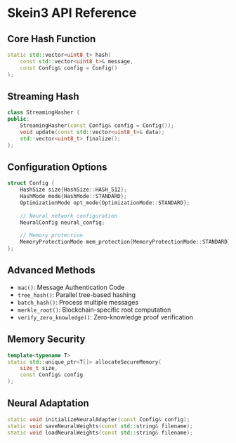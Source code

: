 # Skein3 API Reference

## Core Hash Function
```cpp
static std::vector<uint8_t> hash(
    const std::vector<uint8_t>& message,
    const Config& config = Config()
);
```

## Streaming Hash
```cpp
class StreamingHasher {
public:
    StreamingHasher(const Config& config = Config());
    void update(const std::vector<uint8_t>& data);
    std::vector<uint8_t> finalize();
};
```

## Configuration Options
```cpp
struct Config {
    HashSize size{HashSize::HASH_512};
    HashMode mode{HashMode::STANDARD};
    OptimizationMode opt_mode{OptimizationMode::STANDARD};
    
    // Neural network configuration
    NeuralConfig neural_config;
    
    // Memory protection
    MemoryProtectionMode mem_protection{MemoryProtectionMode::STANDARD};
};
```

## Advanced Methods
- `mac()`: Message Authentication Code
- `tree_hash()`: Parallel tree-based hashing
- `batch_hash()`: Process multiple messages
- `merkle_root()`: Blockchain-specific root computation
- `verify_zero_knowledge()`: Zero-knowledge proof verification

## Memory Security
```cpp
template<typename T>
static std::unique_ptr<T[]> allocateSecureMemory(
    size_t size,
    const Config& config
);
```

## Neural Adaptation
```cpp
static void initializeNeuralAdapter(const Config& config);
static void saveNeuralWeights(const std::string& filename);
static void loadNeuralWeights(const std::string& filename);
``` 